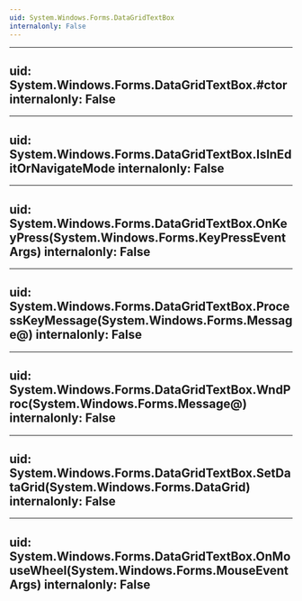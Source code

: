 ```yaml
---
uid: System.Windows.Forms.DataGridTextBox
internalonly: False
---
```


---
uid: System.Windows.Forms.DataGridTextBox.#ctor
internalonly: False
---

---
uid: System.Windows.Forms.DataGridTextBox.IsInEditOrNavigateMode
internalonly: False
---

---
uid: System.Windows.Forms.DataGridTextBox.OnKeyPress(System.Windows.Forms.KeyPressEventArgs)
internalonly: False
---

---
uid: System.Windows.Forms.DataGridTextBox.ProcessKeyMessage(System.Windows.Forms.Message@)
internalonly: False
---

---
uid: System.Windows.Forms.DataGridTextBox.WndProc(System.Windows.Forms.Message@)
internalonly: False
---

---
uid: System.Windows.Forms.DataGridTextBox.SetDataGrid(System.Windows.Forms.DataGrid)
internalonly: False
---

---
uid: System.Windows.Forms.DataGridTextBox.OnMouseWheel(System.Windows.Forms.MouseEventArgs)
internalonly: False
---
